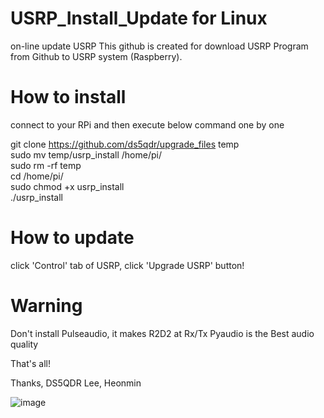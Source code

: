 # USRP_Install_Update for Linux
on-line update USRP
This github is created for download USRP Program from Github to USRP system (Raspberry).

# How to install 
  connect to your RPi and then execute below command one by one

  git clone https://github.com/ds5qdr/upgrade_files temp  
  sudo mv temp/usrp_install /home/pi/  
  sudo rm -rf temp  
  cd /home/pi/  
  sudo chmod +x usrp_install  
  ./usrp_install 


# How to update
  click 'Control' tab of USRP, click 'Upgrade USRP' button!

# Warning
  Don't install Pulseaudio, it makes R2D2 at Rx/Tx
  Pyaudio is the Best audio quality
  
 
 
That's all!


Thanks,
DS5QDR Lee, Heonmin

![image](https://user-images.githubusercontent.com/64110724/117846280-4075f480-b2bc-11eb-9779-f75359d5cf1e.png)
